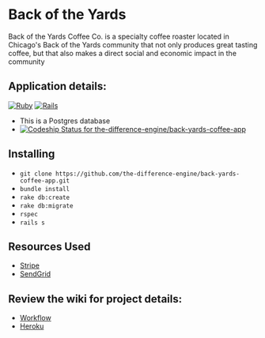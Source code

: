 # Back of the Yards

Back of the Yards Coffee Co. is a specialty coffee roaster located in Chicago's Back of the Yards community that not only produces great tasting coffee, but that also makes a direct social and economic impact in the community

## Application details:

[![Ruby](https://img.shields.io/badge/ruby-2.3.0-brightgreen.svg)]()
[![Rails](https://img.shields.io/badge/rails-5.0.3-brightgreen.svg)]()
* This is a Postgres database
* [ ![Codeship Status for the-difference-engine/back-yards-coffee-app](https://app.codeship.com/projects/9d8702b0-2d3b-0135-0f9b-361784b30fbb/status?branch=qa)](https://app.codeship.com/projects/224635)


## Installing

* `git clone https://github.com/the-difference-engine/back-yards-coffee-app.git`
* `bundle install`
* `rake db:create`
* `rake db:migrate`
* `rspec`
* `rails s`

## Resources Used 
* [Stripe](https://stripe.com/docs)
* [SendGrid](https://sendgrid.com/)

## Review the wiki for project details:

* [Workflow](https://github.com/the-difference-engine/back-yards-coffee-app/wiki/Workflow)
* [Heroku](https://github.com/the-difference-engine/back-yards-coffee-app/wiki/Heroku)